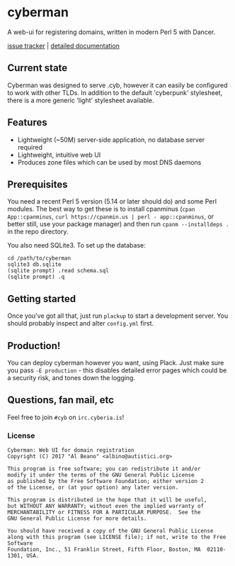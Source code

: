 # cyberman

A web-ui for registering domains, written in modern Perl 5 with Dancer.

[issue tracker](https://git.fuwafuwa.moe/.cyb/cyberman/issues) | [detailed documentation](https://http.cat/404)

## Current state

Cyberman was designed to serve .cyb, however it can easily be configured to work with other TLDs. In addition to the default 'cyberpunk' stylesheet, there is a more generic 'light' stylesheet available.

## Features

 * Lightweight (~50M) server-side application, no database server required
 * Lightweight, intuitive web UI
 * Produces zone files which can be used by most DNS daemons

## Prerequisites

You need a recent Perl 5 version (5.14 or later should do) and some Perl modules. The best way to get these is to install cpanminus (`cpan App::cpanminus`, `curl https://cpanmin.us | perl - app::cpanminus`, or better still, use your package manager) and then run `cpanm --installdeps .` in the repo directory.

You also need SQLite3. To set up the database:

```
cd /path/to/cyberman
sqlite3 db.sqlite
(sqlite prompt) .read schema.sql
(sqlite prompt) .q
```

## Getting started

Once you've got all that, just run `plackup` to start a development server. You should probably inspect and alter `config.yml` first.

## Production!

You can deploy cyberman however you want, using Plack. Just make sure you pass `-E production` - this disables detailed error pages which could be a security risk, and tones down the logging.

## Questions, fan mail, etc

Feel free to join `#cyb` on `irc.cyberia.is`!

### License

```
Cyberman: Web UI for domain registration
Copyright (C) 2017 "Al Beano" <albino@autistici.org>

This program is free software; you can redistribute it and/or
modify it under the terms of the GNU General Public License
as published by the Free Software Foundation; either version 2
of the License, or (at your option) any later version.

This program is distributed in the hope that it will be useful,
but WITHOUT ANY WARRANTY; without even the implied warranty of
MERCHANTABILITY or FITNESS FOR A PARTICULAR PURPOSE.  See the
GNU General Public License for more details.

You should have received a copy of the GNU General Public License
along with this program (see LICENSE file); if not, write to the Free Software
Foundation, Inc., 51 Franklin Street, Fifth Floor, Boston, MA  02110-1301, USA.
```
